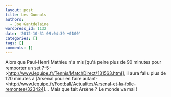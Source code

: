 ```yaml
---
layout: post
title: Les Gunnuls
authors:
  - Joe Gantdelaine
wordpress_id: 1132
date: '2012-10-31 09:04:39 +0100'
categories: []
tags: []
comments: []
---
```

Alors que Paul-Henri Mathieu n'a mis [qu'à peine plus de 90 minutes pour remporter un set 7-5->http://www.lequipe.fr/Tennis/MatchDirect/131563.html], il aura fallu plus de 120 minutes à [Arsenal pour en faire autant->http://www.lequipe.fr/Football/Actualites/Arsenal-et-la-folle-remontee/323424]... Mais que fait Arsène ? Le monde va mal !
